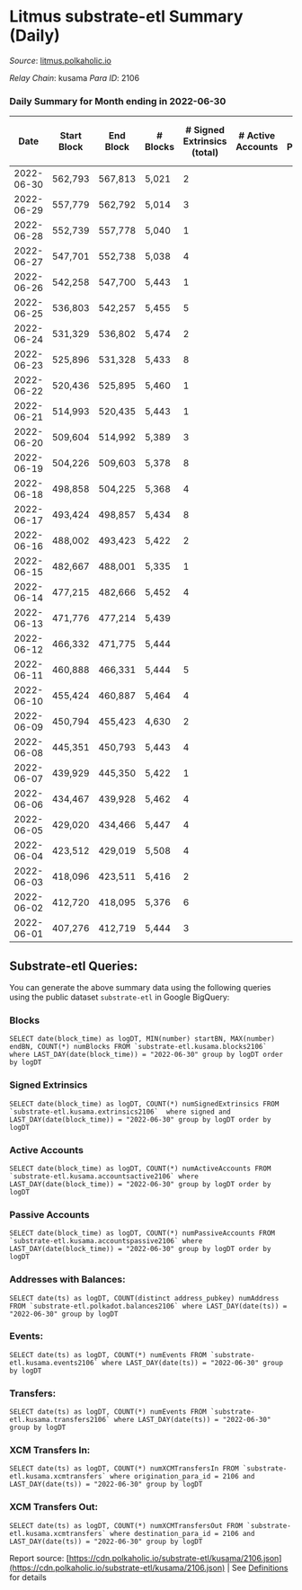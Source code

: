 # Litmus substrate-etl Summary (Daily)

_Source_: [litmus.polkaholic.io](https://litmus.polkaholic.io)

*Relay Chain*: kusama
*Para ID*: 2106



### Daily Summary for Month ending in 2022-06-30


| Date | Start Block | End Block | # Blocks | # Signed Extrinsics (total) | # Active Accounts | # Passive | # New | # Addresses with Balances | # Events | # Transfers | # XCM Transfers In | # XCM Transfers Out | Issues | 
| ---- | ----------- | --------- | -------- | --------------------------- | ----------------- | --------- | ----- | ------------------------- | -------- | ----------- | ------------------ | ------------------- | ------ |
| 2022-06-30 | 562,793 | 567,813 | 5,021 | 2 |  |  |  | 3,831 | 10,055 |   |   |   |  |
| 2022-06-29 | 557,779 | 562,792 | 5,014 | 3 |  |  |  | 3,831 | 10,045 |   |   |   |  |
| 2022-06-28 | 552,739 | 557,778 | 5,040 | 1 |  |  |  | 3,831 | 10,090 |   |   |   |  |
| 2022-06-27 | 547,701 | 552,738 | 5,038 | 4 |  |  |  | 3,831 | 10,098 |   |   |   |  |
| 2022-06-26 | 542,258 | 547,700 | 5,443 | 1 |  |  |  | 3,831 | 10,894 |   |   |   |  |
| 2022-06-25 | 536,803 | 542,257 | 5,455 | 5 |  |  |  | 3,831 | 10,935 |   |   |   |  |
| 2022-06-24 | 531,329 | 536,802 | 5,474 | 2 |  |  |  | 3,831 | 10,961 |   |   |   |  |
| 2022-06-23 | 525,896 | 531,328 | 5,433 | 8 |  |  |  | 3,831 | 10,906 |   |   |   |  |
| 2022-06-22 | 520,436 | 525,895 | 5,460 | 1 |  |  |  | 3,831 | 10,927 |   |   |   |  |
| 2022-06-21 | 514,993 | 520,435 | 5,443 | 1 |  |  |  | 3,831 | 10,894 |   |   |   |  |
| 2022-06-20 | 509,604 | 514,992 | 5,389 | 3 |  |  |  | 3,831 | 10,796 |   |   |   |  |
| 2022-06-19 | 504,226 | 509,603 | 5,378 | 8 |  |  |  | 3,831 | 10,798 |   |   |   |  |
| 2022-06-18 | 498,858 | 504,225 | 5,368 | 4 |  |  |  | 3,831 | 10,761 |   |   |   |  |
| 2022-06-17 | 493,424 | 498,857 | 5,434 | 8 |  |  |  | 3,831 | 10,905 |   |   |   |  |
| 2022-06-16 | 488,002 | 493,423 | 5,422 | 2 |  |  |  | 3,831 | 10,857 |   |   |   |  |
| 2022-06-15 | 482,667 | 488,001 | 5,335 | 1 |  |  |  | 3,831 | 10,677 |   |   |   |  |
| 2022-06-14 | 477,215 | 482,666 | 5,452 | 4 |  |  |  | 3,831 | 10,925 |   |   |   |  |
| 2022-06-13 | 471,776 | 477,214 | 5,439 |  |  |  |  | 3,831 | 10,881 |   |   |   |  |
| 2022-06-12 | 466,332 | 471,775 | 5,444 |  |  |  |  | 3,831 | 10,891 |   |   |   |  |
| 2022-06-11 | 460,888 | 466,331 | 5,444 | 5 |  |  |  | 3,831 | 10,920 |   |   |   |  |
| 2022-06-10 | 455,424 | 460,887 | 5,464 | 4 |  |  |  | 3,830 | 10,951 |   |   |   |  |
| 2022-06-09 | 450,794 | 455,423 | 4,630 | 2 |  |  |  | 3,830 | 9,275 |   |   |   |  |
| 2022-06-08 | 445,351 | 450,793 | 5,443 | 4 |  |  |  | 3,830 | 10,908 |   |   |   |  |
| 2022-06-07 | 439,929 | 445,350 | 5,422 | 1 |  |  |  | 3,830 | 10,855 |   |   |   |  |
| 2022-06-06 | 434,467 | 439,928 | 5,462 | 4 |  |  |  | 3,830 | 10,951 |   |   |   |  |
| 2022-06-05 | 429,020 | 434,466 | 5,447 | 4 |  |  |  | 3,830 | 10,914 |   |   |   |  |
| 2022-06-04 | 423,512 | 429,019 | 5,508 | 4 |  |  |  | 3,830 | 11,039 |   |   |   |  |
| 2022-06-03 | 418,096 | 423,511 | 5,416 | 2 |  |  |  | 3,830 | 10,846 |   |   |   |  |
| 2022-06-02 | 412,720 | 418,095 | 5,376 | 6 |  |  |  | 3,830 | 10,793 |   |   |   |  |
| 2022-06-01 | 407,276 | 412,719 | 5,444 | 3 |  |  |  | 3,827 | 10,904 |   |   |   |  |

## Substrate-etl Queries:
You can generate the above summary data using the following queries using the public dataset `substrate-etl` in Google BigQuery:


### Blocks
```
SELECT date(block_time) as logDT, MIN(number) startBN, MAX(number) endBN, COUNT(*) numBlocks FROM `substrate-etl.kusama.blocks2106`  where LAST_DAY(date(block_time)) = "2022-06-30" group by logDT order by logDT
```


### Signed Extrinsics
```
SELECT date(block_time) as logDT, COUNT(*) numSignedExtrinsics FROM `substrate-etl.kusama.extrinsics2106`  where signed and LAST_DAY(date(block_time)) = "2022-06-30" group by logDT order by logDT
```


### Active Accounts
```
SELECT date(block_time) as logDT, COUNT(*) numActiveAccounts FROM `substrate-etl.kusama.accountsactive2106` where LAST_DAY(date(block_time)) = "2022-06-30" group by logDT order by logDT
```


### Passive Accounts
```
SELECT date(block_time) as logDT, COUNT(*) numPassiveAccounts FROM `substrate-etl.kusama.accountspassive2106` where LAST_DAY(date(block_time)) = "2022-06-30" group by logDT order by logDT
```


### Addresses with Balances:
```
SELECT date(ts) as logDT, COUNT(distinct address_pubkey) numAddress FROM `substrate-etl.polkadot.balances2106` where LAST_DAY(date(ts)) = "2022-06-30" group by logDT
```


### Events:
```
SELECT date(ts) as logDT, COUNT(*) numEvents FROM `substrate-etl.kusama.events2106` where LAST_DAY(date(ts)) = "2022-06-30" group by logDT
```


### Transfers:
```
SELECT date(ts) as logDT, COUNT(*) numEvents FROM `substrate-etl.kusama.transfers2106` where LAST_DAY(date(ts)) = "2022-06-30" group by logDT
```


### XCM Transfers In:
```
SELECT date(ts) as logDT, COUNT(*) numXCMTransfersIn FROM `substrate-etl.kusama.xcmtransfers` where origination_para_id = 2106 and LAST_DAY(date(ts)) = "2022-06-30" group by logDT
```


### XCM Transfers Out:
```
SELECT date(ts) as logDT, COUNT(*) numXCMTransfersOut FROM `substrate-etl.kusama.xcmtransfers` where destination_para_id = 2106 and LAST_DAY(date(ts)) = "2022-06-30" group by logDT
```



Report source: [https://cdn.polkaholic.io/substrate-etl/kusama/2106.json](https://cdn.polkaholic.io/substrate-etl/kusama/2106.json) | See [Definitions](/DEFINITIONS.md) for details
